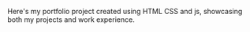 Here's my portfolio project created using HTML CSS and js, showcasing both my projects and work experience.
